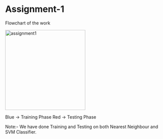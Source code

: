 # Assignment-1

Flowchart of the work

<img width="257" alt="assignment1" src="https://github.com/user-attachments/assets/bff14c21-4296-4189-8a49-c6f9a744c5aa" />

Blue -> Training Phase
Red  -> Testing Phase

Note:- We have done Training and Testing on both Nearest Neighbour and SVM Classifier.

